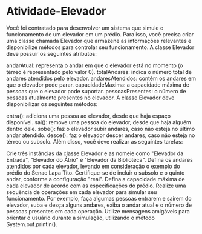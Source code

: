# Atividade-Elevador

Você foi contratado para desenvolver um sistema que simule o funcionamento de um elevador em um prédio. Para isso, você precisa criar uma classe chamada Elevador que armazene as informações relevantes e disponibilize métodos para controlar seu funcionamento.
A classe Elevador deve possuir os seguintes atributos:

andarAtual: representa o andar em que o elevador está no momento (o térreo é representado pelo valor 0).
totalAndares: indica o número total de andares atendidos pelo elevador.
andaresAtendidos: contém os andares em que o elevador pode parar.
capacidadeMaxima: a capacidade máxima de pessoas que o elevador pode suportar.
pessoasPresentes: o número de pessoas atualmente presentes no elevador.
A classe Elevador deve disponibilizar os seguintes métodos:

entra(): adiciona uma pessoa ao elevador, desde que haja espaço disponível.
sai(): remove uma pessoa do elevador, desde que haja alguém dentro dele.
sobe(): faz o elevador subir andares, caso não esteja no último andar atendido.
desce(): faz o elevador descer andares, caso não esteja no térreo ou subsolo.
Além disso, você deve realizar as seguintes tarefas:

Crie três instâncias da classe Elevador e as nomeie como "Elevador da Entrada", "Elevador do Átrio" e "Elevador da Biblioteca".
Defina os andares atendidos por cada elevador, levando em consideração o exemplo do prédio do Senac Lapa Tito. Certifique-se de incluir o subsolo e o quinto andar, conforme a configuração "real".
Defina a capacidade máxima de cada elevador de acordo com as especificações do prédio.
Realize uma sequência de operações em cada elevador para simular seu funcionamento. Por exemplo, faça algumas pessoas entrarem e saírem do elevador, suba e desça alguns andares, exiba o andar atual e o número de pessoas presentes em cada operação.
Utilize mensagens amigáveis para orientar o usuário durante a simulação, utilizando o método System.out.println().
